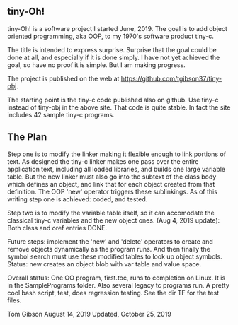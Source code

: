 tiny-Oh!
--------
tiny-Oh! is a software project I started June, 2019. The goal is to add object oriented programming, aka OOP, to my 1970's software product tiny-c.

The title is intended to express surprise. Surprise that the goal could be done at all, and especially if it is done simply. I have not yet achieved the goal, so have no proof it is simple. But I am making progress.

The project is published on the web at 
	https://github.com/tgibson37/tiny-obj. 

The starting point is the tiny-c code published also on github. Use tiny-c instead of tiny-obj in the above site. That code is quite stable. In fact the site includes 42 sample tiny-c programs.

The Plan
--------
Step one is to modify the linker making it flexible enough to link portions of text. As designed the tiny-c linker makes one pass over the entire application text, including all loaded libraries, and builds one large variable table. But the new linker must also go into the subtext of the class body which defines an object, and link that for each object created from that definition. The OOP 'new' operator triggers these sublinkings. As of this writing step one is achieved: coded, and tested. 

Step two is to modify the variable table itself, so it can accomodate the classical tiny-c variables and the new object ones. (Aug 4, 2019 update): Both class and oref entries DONE.

Future steps: implement the 'new' and 'delete' operators to create and remove objects dynamically as the program runs. And then finally the symbol search must use these modified tables to look up object symbols. Status: new creates an object blob with var table and value space. 

Overall status: One OO program, first.toc, runs to completion on Linux. It is in the SamplePrograms folder. Also several legacy tc programs run. A pretty cool bash script, test, does regression testing. See the dir TF for the test files.

Tom Gibson
August 14, 2019
Updated, October 25, 2019


